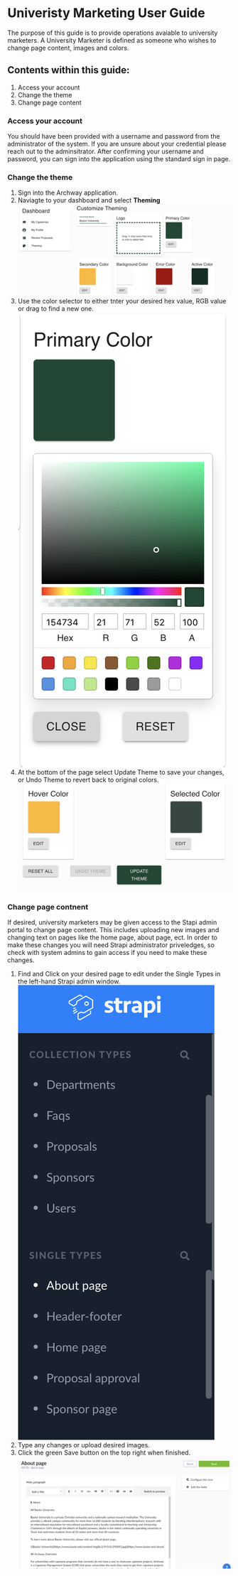 # Univeristy Marketing User Guide
The purpose of this guide is to provide operations avaiable to university marketers. A University Marketer is defined as someone who wishes to change page content, images and colors. 

## Contents within this guide:
1. Access your account
1. Change the theme
1. Change page content


### Access your account
You should have been provided with a username and password from the administrator of the system. If you are unsure about your credential please reach out to the adminsitrator. After confirming your username and password, you can sign into the application using the standard sign in page. 

### Change the theme
1. Sign into the Archway application. 
1. Naviagte to your dashboard and select **Theming**
![Theme](images/theme.png)
1. Use the color selector to either tnter your desired hex value, RGB value or drag to find a new one. 
![Theme](images/colorPicker.png)
1. At the bottom of the page select Update Theme to save your changes, or Undo Theme to revert back to original colors.
![Theme](images/themeUpdate.png)


### Change page contnent
If desired, university marketers may be given access to the Stapi admin portal to change page content. This includes uploading new images and changing text on pages like the home page, about page, ect. In order to make these changes you will need Strapi administrator priveledges, so check with system admins to gain access if you need to make these changes.

1. Find and Click on your desired page to edit under the Single Types in the left-hand Strapi admin window.
![Single Types](images/findSingle.png)
1. Type any changes or upload desired images.
1. Click the green Save button on the top right when finished. 
![Update Single Type](images/changeSingle.png)

